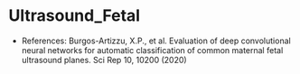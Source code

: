 # Ultrasound_Fetal
* References:
Burgos-Artizzu, X.P., et al. Evaluation of deep convolutional neural networks for automatic classification of common maternal fetal ultrasound planes. Sci Rep 10, 10200 (2020)
